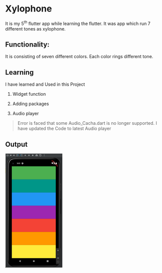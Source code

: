 # Xylophone

It is my 5<sup>th</sup> flutter app while learning the flutter. It was
app which run 7 different tones as xylophone.

## Functionality:

It is consisting of seven different colors. Each color rings different
tone.

## Learning 

I have learned and Used in this Project

1.  Widget function

2.  Adding packages

3.  Audio player

> Error is faced that some Audio_Cacha.dart is no longer supported. I
> have updated the Code to latest Audio player

## Output

<img src="media/image1.png" style="width:1.8967in;height:3.7895in" />
